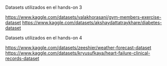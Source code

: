 Datasets utilizados en el hands-on 3

https://www.kaggle.com/datasets/valakhorasani/gym-members-exercise-dataset
https://www.kaggle.com/datasets/akshaydattatraykhare/diabetes-dataset

Datasets utilizados en el hands-on 4

https://www.kaggle.com/datasets/zeeshier/weather-forecast-dataset
https://www.kaggle.com/datasets/kryusufkaya/heart-failure-clinical-records-dataset
